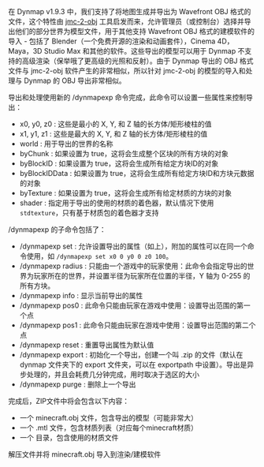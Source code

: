 在 Dynmap v1.9.3 中，我们支持了将地图生成并导出为 Wavefront OBJ 格式的文件，这个特性由 [jmc-2-obj](http://jmc2obj.net/) 工具启发而来，允许管理员（或控制台）选择并导出他们的部分世界为模型文件，用于其他支持 Wavefront OBJ 格式的建模软件的导入 - 包括了 Blender（一个免费开源的渲染和动画套件），Cinema 4D，Maya，3D Studio Max 和其他的软件。这些导出的模型可以用于 Dynmap 不支持的高级渲染（保举哦了更高级的光照和反射）。由于 Dynmap 导出的 OBJ 格式文件与 jmc-2-obj 软件产生的非常相似，所以针对 jmc-2-obj 的模型的导入和处理与 Dynmap 的 OBJ 导出非常相似。

导出和处理使用新的 /dynmapexp 命令完成，此命令可以设置一些属性来控制导出：

* x0, y0, z0 : 这些是最小的 X, Y, 和 Z 轴的长方体/矩形棱柱的值
* x1, y1, z1 : 这些是最大的 X, Y, 和 Z 轴的长方体/矩形棱柱的值
* world : 用于导出的世界的名称
* byChunk : 如果设置为 true，这将会生成整个区块的所有方块的对象
* byBlockID : 如果设置为 true，这将会生成所有给定方块ID的对象
* byBlockIDData : 如果设置为 true，这将会生成所有给定方块ID和方块元数据的对象
* byTexture : 如果设置为 true，这将会生成所有给定材质的方块的对象
* shader : 指定用于导出的使用的材质的着色器，默认情况下使用 `stdtexture`，只有基于材质包的着色器才支持

/dynmapexp 的子命令包括了：

* /dynmapexp set <attribute> <value> : 允许设置导出的属性（如上），附加的属性可以在同一个命令使用，如 `/dynmapexp set x0 0 y0 0 z0 100`。
* /dynmapexp radius <value> : 只能由一个游戏中的玩家使用：此命令会指定导出的世界为玩家所在的世界，并设置半径为玩家所在位置的半径，Y 轴为 0-255 的所有方块。
* /dynmapexp info : 显示当前导出的属性
* /dynmapexp pos0 : 此命令只能由玩家在游戏中使用：设置导出范围的第一个点
* /dynmapexp pos1 : 此命令只能由玩家在游戏中使用：设置导出范围的第二个点
* /dynmapexp reset : 重置导出属性为默认值
* /dynmapexp export <name> : 初始化一个导出，创建一个叫 <name>.zip 的文件（默认在 dynmap 文件夹下的 export  文件夹，可以在 exportpath 中设置）。导出是异步处理的，并且会耗费几分钟完成，用时取决于选区的大小
* /dynmapexp purge <name> : 删除上一个导出

完成后，ZIP文件中将会包含以下内容：

* 一个 minecraft.obj 文件，包含导出的模型（可能非常大）
* 一个 <shadername>.mtl 文件，包含材质列表（对应每个minecraft材质）
* 一个 <shadername> 目录，包含使用的材质文件

解压文件并将 minecraft.obj 导入到渲染/建模软件


